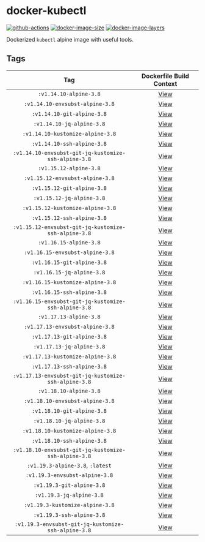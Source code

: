 # docker-kubectl

[![github-actions](https://github.com/theohbrothers/docker-kubectl/workflows/ci-master-pr/badge.svg)](https://github.com/theohbrothers/docker-kubectl/actions)
[![docker-image-size](https://img.shields.io/microbadger/image-size/theohbrothers/docker-kubectl/latest)](https://hub.docker.com/r/theohbrothers/docker-kubectl)
[![docker-image-layers](https://img.shields.io/microbadger/layers/theohbrothers/docker-kubectl/latest)](https://hub.docker.com/r/theohbrothers/docker-kubectl)

Dockerized `kubectl` alpine image with useful tools.

## Tags

| Tag | Dockerfile Build Context |
|:-------:|:---------:|
| `:v1.14.10-alpine-3.8` | [View](variants/v1.14.10-alpine-3.8 ) |
| `:v1.14.10-envsubst-alpine-3.8` | [View](variants/v1.14.10-envsubst-alpine-3.8 ) |
| `:v1.14.10-git-alpine-3.8` | [View](variants/v1.14.10-git-alpine-3.8 ) |
| `:v1.14.10-jq-alpine-3.8` | [View](variants/v1.14.10-jq-alpine-3.8 ) |
| `:v1.14.10-kustomize-alpine-3.8` | [View](variants/v1.14.10-kustomize-alpine-3.8 ) |
| `:v1.14.10-ssh-alpine-3.8` | [View](variants/v1.14.10-ssh-alpine-3.8 ) |
| `:v1.14.10-envsubst-git-jq-kustomize-ssh-alpine-3.8` | [View](variants/v1.14.10-envsubst-git-jq-kustomize-ssh-alpine-3.8 ) |
| `:v1.15.12-alpine-3.8` | [View](variants/v1.15.12-alpine-3.8 ) |
| `:v1.15.12-envsubst-alpine-3.8` | [View](variants/v1.15.12-envsubst-alpine-3.8 ) |
| `:v1.15.12-git-alpine-3.8` | [View](variants/v1.15.12-git-alpine-3.8 ) |
| `:v1.15.12-jq-alpine-3.8` | [View](variants/v1.15.12-jq-alpine-3.8 ) |
| `:v1.15.12-kustomize-alpine-3.8` | [View](variants/v1.15.12-kustomize-alpine-3.8 ) |
| `:v1.15.12-ssh-alpine-3.8` | [View](variants/v1.15.12-ssh-alpine-3.8 ) |
| `:v1.15.12-envsubst-git-jq-kustomize-ssh-alpine-3.8` | [View](variants/v1.15.12-envsubst-git-jq-kustomize-ssh-alpine-3.8 ) |
| `:v1.16.15-alpine-3.8` | [View](variants/v1.16.15-alpine-3.8 ) |
| `:v1.16.15-envsubst-alpine-3.8` | [View](variants/v1.16.15-envsubst-alpine-3.8 ) |
| `:v1.16.15-git-alpine-3.8` | [View](variants/v1.16.15-git-alpine-3.8 ) |
| `:v1.16.15-jq-alpine-3.8` | [View](variants/v1.16.15-jq-alpine-3.8 ) |
| `:v1.16.15-kustomize-alpine-3.8` | [View](variants/v1.16.15-kustomize-alpine-3.8 ) |
| `:v1.16.15-ssh-alpine-3.8` | [View](variants/v1.16.15-ssh-alpine-3.8 ) |
| `:v1.16.15-envsubst-git-jq-kustomize-ssh-alpine-3.8` | [View](variants/v1.16.15-envsubst-git-jq-kustomize-ssh-alpine-3.8 ) |
| `:v1.17.13-alpine-3.8` | [View](variants/v1.17.13-alpine-3.8 ) |
| `:v1.17.13-envsubst-alpine-3.8` | [View](variants/v1.17.13-envsubst-alpine-3.8 ) |
| `:v1.17.13-git-alpine-3.8` | [View](variants/v1.17.13-git-alpine-3.8 ) |
| `:v1.17.13-jq-alpine-3.8` | [View](variants/v1.17.13-jq-alpine-3.8 ) |
| `:v1.17.13-kustomize-alpine-3.8` | [View](variants/v1.17.13-kustomize-alpine-3.8 ) |
| `:v1.17.13-ssh-alpine-3.8` | [View](variants/v1.17.13-ssh-alpine-3.8 ) |
| `:v1.17.13-envsubst-git-jq-kustomize-ssh-alpine-3.8` | [View](variants/v1.17.13-envsubst-git-jq-kustomize-ssh-alpine-3.8 ) |
| `:v1.18.10-alpine-3.8` | [View](variants/v1.18.10-alpine-3.8 ) |
| `:v1.18.10-envsubst-alpine-3.8` | [View](variants/v1.18.10-envsubst-alpine-3.8 ) |
| `:v1.18.10-git-alpine-3.8` | [View](variants/v1.18.10-git-alpine-3.8 ) |
| `:v1.18.10-jq-alpine-3.8` | [View](variants/v1.18.10-jq-alpine-3.8 ) |
| `:v1.18.10-kustomize-alpine-3.8` | [View](variants/v1.18.10-kustomize-alpine-3.8 ) |
| `:v1.18.10-ssh-alpine-3.8` | [View](variants/v1.18.10-ssh-alpine-3.8 ) |
| `:v1.18.10-envsubst-git-jq-kustomize-ssh-alpine-3.8` | [View](variants/v1.18.10-envsubst-git-jq-kustomize-ssh-alpine-3.8 ) |
| `:v1.19.3-alpine-3.8`, `:latest` | [View](variants/v1.19.3-alpine-3.8 ) |
| `:v1.19.3-envsubst-alpine-3.8` | [View](variants/v1.19.3-envsubst-alpine-3.8 ) |
| `:v1.19.3-git-alpine-3.8` | [View](variants/v1.19.3-git-alpine-3.8 ) |
| `:v1.19.3-jq-alpine-3.8` | [View](variants/v1.19.3-jq-alpine-3.8 ) |
| `:v1.19.3-kustomize-alpine-3.8` | [View](variants/v1.19.3-kustomize-alpine-3.8 ) |
| `:v1.19.3-ssh-alpine-3.8` | [View](variants/v1.19.3-ssh-alpine-3.8 ) |
| `:v1.19.3-envsubst-git-jq-kustomize-ssh-alpine-3.8` | [View](variants/v1.19.3-envsubst-git-jq-kustomize-ssh-alpine-3.8 ) |

